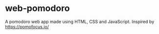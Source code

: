 # web-pomodoro
A pomodoro web app made using HTML, CSS and JavaScript.
Inspired by https://pomofocus.io/
